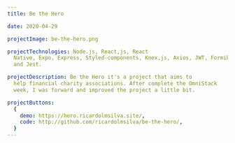 ```yaml
---
title: Be the Hero

date: 2020-04-29

projectImage: be-the-hero.png

projectTechnologies: Node.js, React,js, React
  Native, Expo, Express, Styled-components, Knex,js, Axios, JWT, Formik, Yup, ESLint
  and Jest.

projectDescription: Be the Hero it's a project that aims to
  help financial charity associations. After complete the OmniStack
  week, I was forward and improved the project a little bit.

projectButtons:
  {
    demo: https://hero.ricardolmsilva.site/,
    code: http://github.com/ricardolmsilva/be-the-hero/,
  }
---
```

